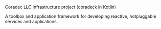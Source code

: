 Coradec LLC infrastructure project (coradeck in Kotlin)

A toolbox and application framework for developing reactive, hotpluggable services and applications.

